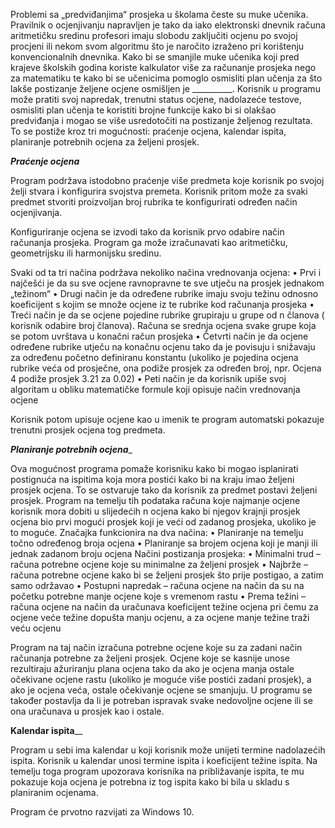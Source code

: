 Problemi sa „predviđanjima“ prosjeka u školama česte su muke učenika. Pravilnik o ocjenjivanju napravljen je tako da iako elektronski dnevnik računa aritmetičku sredinu profesori imaju slobodu zaključiti ocjenu po svojoj procjeni ili nekom svom algoritmu što je naročito izraženo pri korištenju konvencionalnih dnevnika. Kako bi se smanjile muke učenika koji pred krajeve školskih godina koriste kalkulator više za računanje prosjeka nego za matematiku te kako bi se učenicima pomoglo osmisliti plan učenja za što lakše postizanje željene ocjene osmišljen je __________.
Korisnik u programu može pratiti svoj napredak, trenutni status ocjene, nadolazeće testove, osmisliti plan učenja te koristiti brojne funkcije kako bi si olakšao predviđanja i mogao se više usredotočiti na postizanje željenog rezultata. To se postiže kroz tri mogućnosti: praćenje ocjena, kalendar ispita, planiranje potrebnih ocjena za željeni prosjek.

_______Praćenje ocjena_______

Program podržava istodobno praćenje više predmeta koje korisnik po svojoj želji stvara i konfigurira svojstva premeta. Korisnik pritom može za svaki predmet stvoriti proizvoljan broj rubrika te konfigurirati određen način ocjenjivanja.

Konfiguriranje ocjena se izvodi tako da korisnik prvo odabire način računanja prosjeka. Program ga može izračunavati kao aritmetičku, geometrijsku ili harmonijsku sredinu. 

Svaki od ta tri načina podržava nekoliko načina vrednovanja ocjena:
•	Prvi i najčešći je da su sve  ocjene ravnopravne te sve utječu na prosjek jednakom „težinom“
•	Drugi način je da određene rubrike imaju svoju težinu odnosno koeficijent s kojim se množe ocjene iz te rubrike kod računanja prosjeka
•	Treći način je da se ocjene pojedine rubrike grupiraju u grupe od n članova ( korisnik odabire broj članova). Računa se srednja ocjena svake grupe koja se potom uvrštava u konačni račun prosjeka
•	Četvrti način je da ocjene određene rubrike utječu na konačnu ocjenu tako da je povisuju i snižavaju za određenu početno definiranu konstantu (ukoliko je pojedina ocjena rubrike veća od prosječne, ona podiže prosjek za određen broj, npr. Ocjena 4 podiže prosjek 3.21 za 0.02)
•	Peti način je da korisnik upiše svoj algoritam u obliku matematičke formule koji opisuje način vrednovanja ocjene

Korisnik potom upisuje ocjene kao u imenik te program automatski pokazuje trenutni prosjek ocjena tog predmeta.

_______Planiranje potrebnih ocjena________

Ova mogućnost programa pomaže korisniku kako bi mogao isplanirati postignuća na ispitima koja mora postići kako bi na kraju imao željeni prosjek ocjena. To se ostvaruje tako da korisnik za predmet postavi željeni prosjek. Program na temelju tih podataka računa koje najmanje ocjene korisnik mora dobiti u slijedećih n ocjena kako bi njegov krajnji prosjek ocjena bio prvi mogući prosjek koji je veći od zadanog prosjeka, ukoliko je to moguće.
Značajka funkcionira na dva načina:
•	Planiranje na temelju točno određenog broja ocjena
•	Planiranje sa brojem ocjena koji je manji ili jednak zadanom broju ocjena
Načini postizanja prosjeka:
•	Minimalni trud – računa potrebne ocjene koje su minimalne za željeni prosjek
•	Najbrže – računa potrebne ocjene kako bi se željeni prosjek što prije postigao, a zatim samo održavao
•	Postupni napredak – računa ocjene na način da su na početku potrebne manje ocjene koje s vremenom rastu
•	Prema težini – računa ocjene na način da uračunava koeficijent težine ocjena pri čemu za ocjene veće težine dopušta manju ocjenu, a za ocjene manje težine traži veću ocjenu

Program na taj način izračuna potrebne ocjene koje su za zadani način računanja potrebne za željeni prosjek. Ocjene koje se kasnije unose rezultiraju ažuriranju plana ocjena tako da ako je ocjena manja ostale očekivane ocjene rastu (ukoliko je moguće više postići zadani prosjek), a ako je ocjena veća, ostale očekivanje ocjene se smanjuju. U programu se također postavlja da li je potreban ispravak svake nedovoljne ocjene ili se ona uračunava u prosjek kao i ostale.

________Kalendar ispita__________

Program u sebi ima kalendar u koji korisnik može unijeti termine nadolazećih ispita. Korisnik u kalendar unosi termine ispita i koeficijent težine ispita. Na temelju toga program upozorava korisnika na približavanje ispita, te mu pokazuje koja ocjena je potrebna iz tog ispita kako bi bila u skladu s planiranim ocjenama.

Program će prvotno razvijati za Windows 10.
